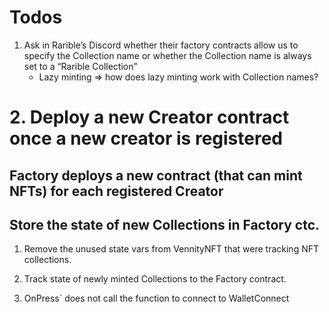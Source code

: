 # Todos

1. Ask in Rarible’s Discord whether their factory contracts allow us to specify the Collection name or whether the Collection name is always set to a “Rarible Collection”
    * Lazy minting => how does lazy minting work with Collection names?

# 2. Deploy a new Creator contract once a new creator is registered

## Factory deploys a new contract (that can mint NFTs) for each registered Creator

## Store the state of new Collections in Factory ctc.

1. Remove the unused state vars from VennityNFT that were tracking NFT collections.
2.  Track state of newly minted Collections to the Factory contract.


3. OnPress` does not call the function to connect to WalletConnect
